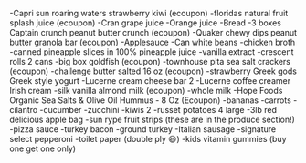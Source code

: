 -Capri sun roaring waters strawberry kiwi (ecoupon)
-floridas natural fruit splash juice (ecoupon)
-Cran grape juice
-Orange juice 
-Bread
-3 boxes Captain crunch peanut butter crunch (ecoupon)
-Quaker chewy dips peanut butter granola bar (ecoupon)
-Applesauce
-Can white beans
-chicken broth
-canned pineapple slices in 100% pineapple juice
-vanilla extract
-crescent rolls 2 cans
-big box goldfish (ecoupon)
-townhouse pita sea salt crackers (ecoupon)
-challenge butter salted 16 oz (ecoupon)
-strawberry Greek gods Greek style yogurt
-Lucerne cream cheese bar 2
-Lucerne coffee creamer Irish cream
-silk vanilla almond milk (ecoupon)
-whole milk
-Hope Foods Organic Sea Salts & Olive Oil Hummus - 8 Oz 
(Ecoupon)
-bananas
-carrots
-cilantro
-cucumber
-zucchini 
-kiwis 2
-russet potatoes 4 large
-3lb red delicious apple bag
-sun rype fruit strips (these are in the produce section!)
-pizza sauce
-turkey bacon
-ground turkey 
-Italian sausage
-signature select pepperoni 
-toilet paper (double ply 😆)
-kids vitamin gummies (buy one get one only)
